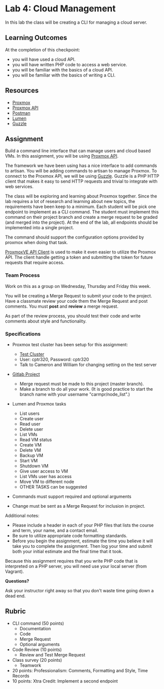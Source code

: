 # Lab 4: Cloud Management

In this lab the class will be creating a CLI for managing a cloud server.

## Learning Outcomes

At the completion of this checkpoint:

* you will have used a cloud API.
* you will have written PHP code to access a web service.
* you will be familiar with the basics of a cloud API.
* you will be familiar with the basics of writing a CLI.

## Resources

* [Proxmox](https://www.proxmox.com/en/)
* [Proxmox API](https://pve.proxmox.com/wiki/Proxmox_VE_API)
* [Postman](https://www.getpostman.com/)
* [Lumen](https://developer.mapquest.com/)
* [Guzzle](https://guzzle.readthedocs.io/en/stable/)

## Assignment

Build a command line interface that can manage users and cloud based VMs.
In this assignment, you will be using [Proxmox API](https://pve.proxmox.com/wiki/Proxmox_VE_API).

The framework we have been using has a nice interface to add commands to artisan.
You will be adding commands to artisan to manage Proxmox.
To connect to the Proxmox API, we will be using [Guzzle](https://guzzle.readthedocs.io/en/stable/).
Guzzle is a PHP HTTP client that makes it easy to send HTTP requests and trivial to integrate with web services.

The class will be exploring and learning about Proxmox together.
Since the lab requires a lot of research and learning about new topics, the requirements have been keep to a minimum.
Each student will be pick one endpoint to implement as a CLI command.
The student must implement this command on their project branch and create a merge request to be graded (and merged into the project).
At the end of the lab, all endpoints should be implemented into a single project.

The command should support the configuration options provided by proxmox when doing that task.

[ProxmoxVE API Client](https://github.com/ZzAntares/ProxmoxVE) is used to make it even easier to utilize the Proxmox API.
The client handle getting a token and submitting the token for future requests that require access.

### Team Process

Work on this as a group on Wednesday, Thursday and Friday this week.

You will be creating a Merge Request to submit your code to the project.
Have a classmate review your code them the Merge Request and post comments.
You must **post** and **review** a merge request.

As part of the review process, you should test their code and write comments about style and functionality.

### Specifications

* Proxmox test cluster has been setup for this assignment:
  * [Test Cluster](https://proxmox-test.cs.wallawalla.edu:8006)
  * User: cptr320, Password: cptr320
  * Talk to Cameron and William for changing setting on the test server

* [Gitlab Project](https://gitlab.cs.wallawalla.edu/cptr320/cloud320)
  * Merge request must be made to this project (master branch).
  * Make a branch to do all your work. (It is good practice to start the branch name with your username "carmpr/node_list".)

* Lumen and Proxmox tasks
  * List users
  * Create user
  * Read user
  * Delete user
  * List VMs
  * Read VM status
  * Create VM
  * Delete VM
  * Backup VM
  * Start VM
  * Shutdown VM
  * Give user access to VM
  * List VMs user has access
  * Move VM to different node
  * OTHER TASKS can be suggested

* Commands must support required and optional arguments 

* Change must be sent as a Merge Request for inclusion in project.

Additional notes:

* Please include a header in each of your PHP files that lists the course and term, your name, and a contact email.  
* Be sure to utilize appropriate code formatting standards.
* Before you begin the assignment, estimate the time you believe it will take you to complete the assignment.
    Then log your time and submit both your initial estimate and the final time that it took.

Because this assignment requires that you write PHP code that is interpreted on a PHP server, you will need use your local server (from Vagrant).

**Questions?**

Ask your instructor right away so that you don't waste time going down a dead end.

## Rubric

* CLI command (50 points)
  * Documentation
  * Code
  * Merge Request
  * Optional arguments
* Code Review (10 points)
  * Review and Test Merge Request
* Class survey (20 points)
  * Teamwork
* 20 points: Professionalism: Comments, Formatting and Style, Time Records
* 10 points: Xtra Credit: Implement a second endpoint